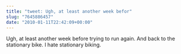 ```yaml
---
title: "tweet: Ugh, at least another week befor"
slug: "7645886457"
date: "2010-01-11T22:42:09+00:00"
---
```

Ugh, at least another week before trying to run again. And back to the stationary bike. I hate stationary biking.
